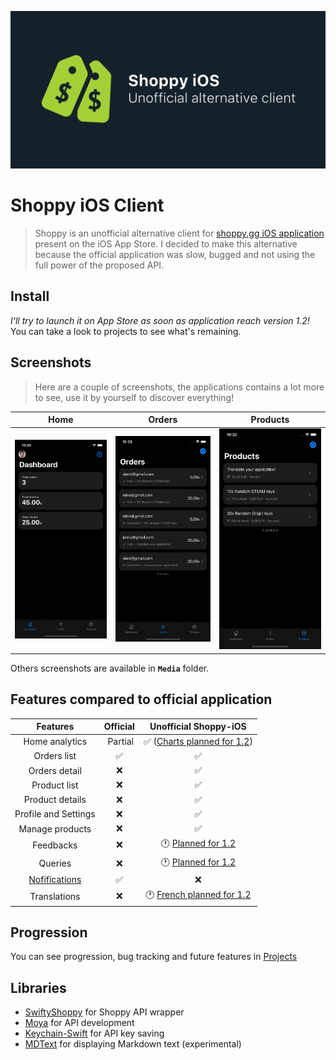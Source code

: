 ![Banner](media/hero.png)

# Shoppy iOS Client
> Shoppy is an unofficial alternative client for [shoppy.gg iOS application](https://apps.apple.com/fr/app/shoppy-ecommerce/id1486173778?l=en) present on the iOS App Store. I decided to make this alternative because the official application was slow, bugged and not using the full power of the proposed API.

## Install
_I'll try to launch it on App Store as soon as application reach version 1.2!_ You can take a look to projects to see what's remaining.

## Screenshots
> Here are a couple of screenshots, the applications contains a lot more to see, use it by yourself to discover everything!

| Home | Orders | Products |
|:----:|:------:|:--------:|
| ![Home view](media/Home.png) | ![Orders view](media/Orders.png) | ![Products view](media/Products.png) |

Others screenshots are available in **`Media`** folder.

## Features compared to official application
| Features | Official | Unofficial Shoppy-iOS |
|:--------:|:--------:|:---------------------:|
| Home analytics | Partial | ✅ ([Charts planned for 1.2](https://github.com/vlourme/Shoppy-iOS/projects/2)) |
| Orders list | ✅ | ✅ |
| Orders detail | ❌ | ✅ |
| Product list | ❌ | ✅ |
| Product details | ❌ | ✅ |
| Profile and Settings | ❌ | ✅ |
| Manage products | ❌ | ✅ |
| Feedbacks | ❌ | 🕐 [Planned for 1.2](https://github.com/vlourme/Shoppy-iOS/projects/2) |
| Queries | ❌ | 🕐 [Planned for 1.2](https://github.com/vlourme/Shoppy-iOS/projects/2) |
| [Nofifications](https://github.com/vlourme/Shoppy-iOS/issues/4) | ✅ | ❌ |
| Translations | ❌ | 🕐 [French planned for 1.2](https://github.com/vlourme/Shoppy-iOS/projects/2) |

## Progression
You can see progression, bug tracking and future features in [Projects](https://github.com/vlourme/Shoppy-iOS/projects)

## Libraries
- [SwiftyShoppy](https://github.com/vlourme/SwiftyShoppy) for Shoppy API wrapper
- [Moya](https://github.com/Moya/Moya) for API development
- [Keychain-Swift](https://github.com/evgenyneu/keychain-swift) for API key saving
- [MDText](https://github.com/Lambdo-Labs/MDText) for displaying Markdown text (experimental)